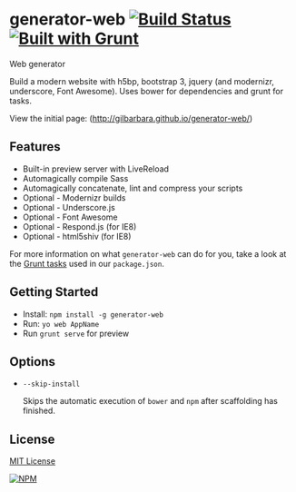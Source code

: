 # generator-web [![Build Status](https://secure.travis-ci.org/gilbarbara/generator-web.png?branch=master)](https://travis-ci.org/gilbarbara/generator-web) [![Built with Grunt](https://cdn.gruntjs.com/builtwith.png)](http://gruntjs.com/)

Web generator

Build a modern website with h5bp, bootstrap 3, jquery (and modernizr, underscore, Font Awesome).
Uses bower for dependencies and grunt for tasks.

View the initial page: (http://gilbarbara.github.io/generator-web/)

## Features

* Built-in preview server with LiveReload
* Automagically compile Sass
* Automagically concatenate, lint and compress your scripts
* Optional - Modernizr builds
* Optional - Underscore.js
* Optional - Font Awesome
* Optional - Respond.js (for IE8)
* Optional - html5shiv (for IE8)

For more information on what `generator-web` can do for you, take a look at the [Grunt tasks](https://github.com/gilbarbara/generator-web/blob/master/app/templates/_package.json) used in our `package.json`.

## Getting Started

- Install: `npm install -g generator-web`
- Run: `yo web AppName`
- Run `grunt serve` for preview


## Options

* `--skip-install`

  Skips the automatic execution of `bower` and `npm` after scaffolding has finished.

## License

[MIT License](http://en.wikipedia.org/wiki/MIT_License)

[![NPM](https://nodei.co/npm/generator-web.png?compact=true)](https://nodei.co/npm/generator-web/)
